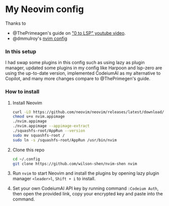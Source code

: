 # My Neovim config
Thanks to
- @ThePrimeagen's guide on ["0 to LSP" youtube video](https://www.youtube.com/watch?v=w7i4amO_zaE).
- @dmmulroy's [nvim config](https://github.com/dmmulroy/kickstart.nix/tree/main/config/nvim)

### In this setup
I had swap some plugins in this config such as using lazy as plugin manager, updated some plugins in my config like Harpoon and lsp-zero are using the up-to-date version, implemented CodeiumAI as my alternative to Copilot, and many more changes compare to @ThePrimegen's guide.

### How to install
1. Install Neovim
   ```bash
   curl -LO https://github.com/neovim/neovim/releases/latest/download/nvim.appimage
   chmod u+x nvim.appimage
   ./nvim.appimage
   ./nvim.appimage --appimage-extract
   ./squashfs-root/AppRun --version
   sudo mv squashfs-root /
   sudo ln -s /squashfs-root/AppRun /usr/bin/nvim
   ```

2. Clone this repo
   ```bash
   cd ~/.config
   git clone https://github.com/wilson-shen/nvim-shen nvim
   ```

3. Run `nvim` to start Neovim and install the plugins by opening lazy plugin manager `<leader>l`, `Shift + i` to install.

4. Set your own CodeiumAI API key by running command `:Codeium Auth`, then open the provided link, copy your encrypted key and paste into the command.
